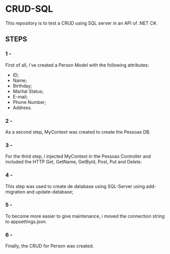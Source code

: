 # CRUD-SQL
This repository is to test a CRUD using SQL server in an API of .NET C#.


## STEPS

### 1 -
First of all, i've created a Person Model with the following attributes:
- ID;
- Name;
- Birthday;
- Marital Status;
- E-mail;
- Phone Number; 
- Address.

### 2 -
As a second step, MyContext was created to create the Pessoas DB. 

### 3 -
For the third step, i injected MyContext in the Pessoas Controller and included the HTTP Get, GetName, GetById, Post, Put and Delete.

### 4 -
This step was used to create de database using SQL-Server using add-migration and update-database;

### 5 -
To become more easier to give maintenance, i moved the connection string to appsettings.json.

### 6 -
Finally, the CRUD for Person was created.
